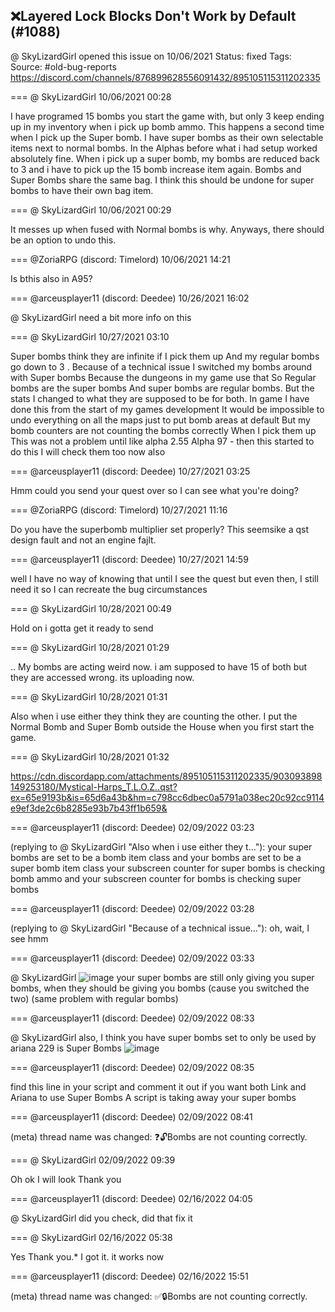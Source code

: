 ## ❌Layered Lock Blocks Don't Work by Default (#1088)
@ SkyLizardGirl opened this issue on 10/06/2021
Status: fixed
Tags: 
Source: #old-bug-reports https://discord.com/channels/876899628556091432/895105115311202335


=== @ SkyLizardGirl 10/06/2021 00:28

I have programed 15 bombs you start the game with, but only 3 keep ending up in my inventory when i pick up bomb ammo.  This happens a second time when I pick up the Super bomb.  I have super bombs as their own selectable items next to normal bombs.   In the Alphas before what i had setup worked absolutely fine.   When i pick up a super bomb, my bombs are reduced back to 3 and i have to pick up the 15 bomb increase item again.   Bombs and Super Bombs share the same bag.  I think this should be undone for super bombs to have their own bag item.

=== @ SkyLizardGirl 10/06/2021 00:29

It messes up when fused with Normal bombs is why.
Anyways, there should be an option to undo this.

=== @ZoriaRPG (discord: Timelord) 10/06/2021 14:21

Is bthis also in A95?

=== @arceusplayer11 (discord: Deedee) 10/26/2021 16:02

@ SkyLizardGirl need a bit more info on this

=== @ SkyLizardGirl 10/27/2021 03:10

Super bombs think they are infinite if I pick them up
And my regular bombs go down to 3
.
Because of a technical issue I switched my bombs around with Super bombs
Because the dungeons in my game use that
So Regular bombs are the super bombs
And super bombs are regular bombs.
But the stats I changed to what they are supposed to be for both.
In game
I have done this from the start of my games development
It would be impossible to undo everything on all the maps just to put bomb areas at default
But my bomb counters are not counting the bombs correctly
When I pick them up
This was not a problem until like alpha 2.55 Alpha 97 - then this started to do this
I will check them too now also

=== @arceusplayer11 (discord: Deedee) 10/27/2021 03:25

Hmm
could you send your quest over so I can see what you're doing?

=== @ZoriaRPG (discord: Timelord) 10/27/2021 11:16

Do you have the superbomb multiplier set properly? This seemsike a qst design fault and not an engine fajlt.

=== @arceusplayer11 (discord: Deedee) 10/27/2021 14:59

well I have no way of knowing that until I see the quest
but even then, I still need it so I can recreate the bug circumstances

=== @ SkyLizardGirl 10/28/2021 00:49

Hold on
i gotta get it ready to send

=== @ SkyLizardGirl 10/28/2021 01:29

..
My bombs are acting weird now.
i am supposed to have 15 of both but they are accessed wrong.
its uploading now.

=== @ SkyLizardGirl 10/28/2021 01:31

Also when i use either they think they are counting the other.
I put the Normal Bomb and Super Bomb outside the House when you first start the game.

=== @ SkyLizardGirl 10/28/2021 01:32


https://cdn.discordapp.com/attachments/895105115311202335/903093898149253180/Mystical-Harps_T.L.O.Z..qst?ex=65e9193b&is=65d6a43b&hm=c798cc6dbec0a5791a038ec20c92cc9114e9ef3de2c6b8285e93b7b43ff1b659&

=== @arceusplayer11 (discord: Deedee) 02/09/2022 03:23

(replying to @ SkyLizardGirl "Also when i use either they t…"): your super bombs are set to be a bomb item class and your bombs are set to be a super bomb item class
your subscreen counter for super bombs is checking bomb ammo and your subscreen counter for bombs is checking super bombs

=== @arceusplayer11 (discord: Deedee) 02/09/2022 03:28

(replying to @ SkyLizardGirl "Because of a technical issue…"): oh, wait, I see
hmm

=== @arceusplayer11 (discord: Deedee) 02/09/2022 03:33

@ SkyLizardGirl
![image](https://cdn.discordapp.com/attachments/895105115311202335/940812731257339904/unknown.png?ex=65e7e422&is=65d56f22&hm=fc509cf4c9a9a36e4f7747201ba3f67e29493d1bbc8e2c84a88fec7952e03872&)
your super bombs are still only giving you super bombs, when they should be giving you bombs (cause you switched the two) (same problem with regular bombs)

=== @arceusplayer11 (discord: Deedee) 02/09/2022 08:33

@ SkyLizardGirl also, I think you have super bombs set to only be used by ariana
229 is Super Bombs
![image](https://cdn.discordapp.com/attachments/895105115311202335/940888214296727632/unknown.png?ex=65e82a6f&is=65d5b56f&hm=eb590a76e7af474c85156c987800cf1ec1eefdffba81a4e28547b31bd7a4e9ef&)

=== @arceusplayer11 (discord: Deedee) 02/09/2022 08:35

find this line in your script and comment it out if you want both Link and Ariana to use Super Bombs
A script is taking away your super bombs

=== @arceusplayer11 (discord: Deedee) 02/09/2022 08:41

(meta) thread name was changed: ❓🔓Bombs are not counting correctly.

=== @ SkyLizardGirl 02/09/2022 09:39

Oh ok I will look
Thank you

=== @arceusplayer11 (discord: Deedee) 02/16/2022 04:05

@ SkyLizardGirl did you check, did that fix it

=== @ SkyLizardGirl 02/16/2022 05:38

Yes
Thank you.*
I got it.
it works now

=== @arceusplayer11 (discord: Deedee) 02/16/2022 15:51

(meta) thread name was changed: ✅🔒Bombs are not counting correctly.

